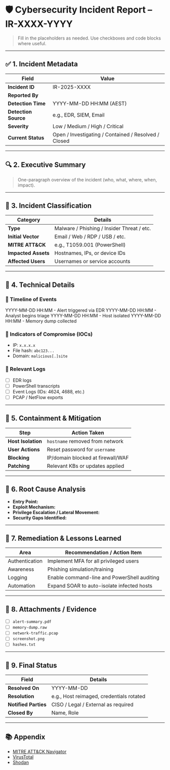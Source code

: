 # 🛡️ Cybersecurity Incident Report – IR-XXXX-YYYY

> Fill in the placeholders as needed. Use checkboxes and code blocks where useful.

---

## ✅ 1. Incident Metadata

| Field              | Value                     |
|--------------------|---------------------------|
| **Incident ID**     | IR-2025-XXXX              |
| **Reported By**     |                           |
| **Detection Time**  | YYYY-MM-DD HH:MM (AEST)   |
| **Detection Source**| e.g., EDR, SIEM, Email    |
| **Severity**        | Low / Medium / High / Critical |
| **Current Status**  | Open / Investigating / Contained / Resolved / Closed |

---

## 🔍 2. Executive Summary

> One-paragraph overview of the incident (who, what, where, when, impact).

---

## 🧠 3. Incident Classification

| Category       | Details                            |
|----------------|-------------------------------------|
| **Type**        | Malware / Phishing / Insider Threat / etc. |
| **Initial Vector** | Email / Web / RDP / USB / etc.     |
| **MITRE ATT&CK**   | e.g., T1059.001 (PowerShell)       |
| **Impacted Assets**| Hostnames, IPs, or device IDs     |
| **Affected Users** | Usernames or service accounts      |

---

## 🧾 4. Technical Details

### 🔁 Timeline of Events

YYYY-MM-DD HH:MM - Alert triggered via EDR
YYYY-MM-DD HH:MM - Analyst begins triage
YYYY-MM-DD HH:MM - Host isolated
YYYY-MM-DD HH:MM - Memory dump collected


### 🧬 Indicators of Compromise (IOCs)
- IP: `x.x.x.x`
- File hash: `abc123...`
- Domain: `malicious[.]site`

### 📄 Relevant Logs
- [ ] EDR logs
- [ ] PowerShell transcripts
- [ ] Event Logs (IDs: 4624, 4688, etc.)
- [ ] PCAP / NetFlow exports

---

## 🛑 5. Containment & Mitigation

| Step               | Action Taken                              |
|--------------------|--------------------------------------------|
| **Host Isolation**  | `hostname` removed from network           |
| **User Actions**    | Reset password for `username`             |
| **Blocking**        | IP/domain blocked at firewall/WAF         |
| **Patching**        | Relevant KBs or updates applied           |

---

## 🧪 6. Root Cause Analysis

- **Entry Point:**  
- **Exploit Mechanism:**  
- **Privilege Escalation / Lateral Movement:**  
- **Security Gaps Identified:**  

---

## 🧼 7. Remediation & Lessons Learned

| Area             | Recommendation / Action Item               |
|------------------|---------------------------------------------|
| Authentication   | Implement MFA for all privileged users      |
| Awareness        | Phishing simulation/training                |
| Logging          | Enable command-line and PowerShell auditing |
| Automation       | Expand SOAR to auto-isolate infected hosts  |

---

## 📎 8. Attachments / Evidence

- [ ] `alert-summary.pdf`
- [ ] `memory-dump.raw`
- [ ] `network-traffic.pcap`
- [ ] `screenshot.png`
- [ ] `hashes.txt`

---

## 🚦 9. Final Status

| Field            | Details                                   |
|------------------|-------------------------------------------|
| **Resolved On**   | YYYY-MM-DD                                |
| **Resolution**    | e.g., Host reimaged, credentials rotated  |
| **Notified Parties** | CISO / Legal / External as required     |
| **Closed By**     | Name, Role                                |

---

## 📚 Appendix

- [MITRE ATT&CK Navigator](https://attack.mitre.org/)
- [VirusTotal](https://www.virustotal.com/)
- [Shodan](https://www.shodan.io/)

